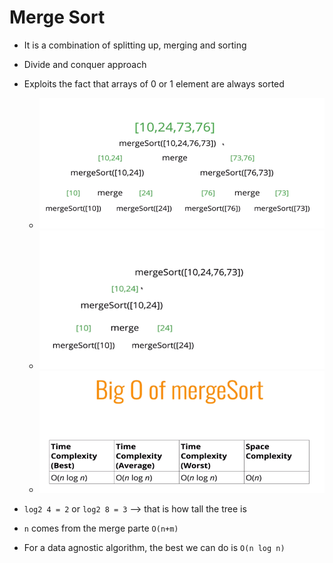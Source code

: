 # Merge Sort

* It is a combination of splitting up, merging and sorting
* Divide and conquer approach
* Exploits the fact that arrays of 0 or 1 element are always sorted
    * ![merge_sort](./merge_sort.PNG)
    * ![merge_sort_2](./merge_sort_2.PNG) 
    * ![bigo](./bigo.PNG) 

*  `log2 4 = 2` or `log2 8 = 3` --> that is how tall the tree is
* `n` comes from the merge parte `O(n+m)`
* For a data agnostic algorithm, the best we can do is `O(n log n)`